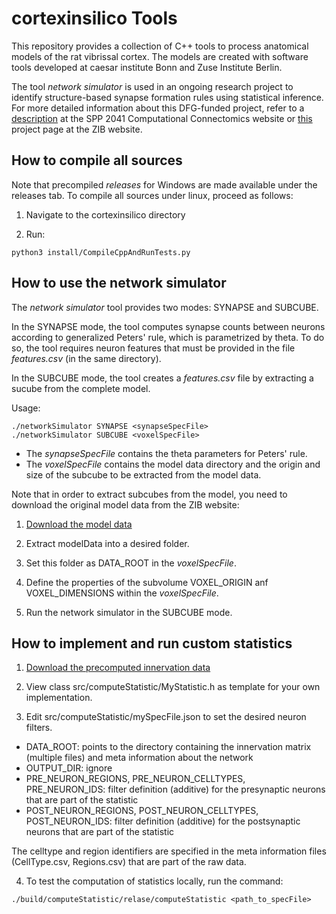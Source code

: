# cortexinsilico Tools

This repository provides a collection of C++ tools to process anatomical models of the rat vibrissal cortex. 
The models are created with software tools developed at caesar institute Bonn and Zuse Institute Berlin. 

The tool *network simulator* is used in an ongoing research project to identify structure-based synapse formation rules using statistical inference.
For more detailed information about this DFG-funded project, refer to a [description](https://spp2041.de/85acc/) at the SPP 2041 Computational Connectomics website or [this](http://www.zib.de/projects/predicting-anatomically-realistic-cortical-connectomes-using-statistical-inference) project page at the ZIB website.

## How to compile all sources

Note that precompiled *releases* for Windows are made available under the releases tab. 
To compile all sources under linux, proceed as follows:

1) Navigate to the cortexinsilico directory

2) Run: 
```
python3 install/CompileCppAndRunTests.py
```
## How to use the network simulator

The *network simulator* tool provides two modes: SYNAPSE and SUBCUBE.

In the SYNAPSE mode, the tool computes synapse counts between neurons
according to generalized Peters' rule, which is parametrized by theta. To do so,
the tool requires neuron features that must be provided in the file *features.csv*
(in the same directory).

In the SUBCUBE mode, the tool creates a *features.csv* file by extracting a
sucube from the complete model.

Usage:
```
./networkSimulator SYNAPSE <synapseSpecFile>
./networkSimulator SUBCUBE <voxelSpecFile>
```
- The *synapseSpecFile* contains the theta parameters for Peters' rule. 
- The *voxelSpecFile* contains the model data directory and the origin and
size of the subcube to be extracted from the model data.


Note that in order to extract subcubes from the model, you need to download the original model data from the ZIB website:

1) [Download the model data](https://visual.zib.de/2018/IXDtH2G8/)

2) Extract modelData into a desired folder.

3) Set this folder as DATA_ROOT in the *voxelSpecFile*.

4) Define the properties of the subvolume VOXEL_ORIGIN anf VOXEL_DIMENSIONS within the *voxelSpecFile*. 

5) Run the network simulator in the SUBCUBE mode.

## How to implement and run custom statistics 

1) [Download the precomputed innervation data](https://visual.zib.de/2018/IXDtH2G8/)

2) View class src/computeStatistic/MyStatistic.h as template for your own implementation.

3) Edit src/computeStatistic/mySpecFile.json to set the desired neuron filters.

- DATA_ROOT: points to the directory containing the innervation matrix (multiple files) and meta information about the network
- OUTPUT_DIR: ignore
- PRE_NEURON_REGIONS, PRE_NEURON_CELLTYPES, PRE_NEURON_IDS: filter definition (additive) for the presynaptic neurons that are part of the statistic
- POST_NEURON_REGIONS, POST_NEURON_CELLTYPES, POST_NEURON_IDS: filter definition (additive) for the postsynaptic neurons that are part of the statistic

The celltype and region identifiers are specified in the meta information files
(CellType.csv, Regions.csv) that are part of the raw data.

4) To test the computation of statistics locally, run the command: 
```
./build/computeStatistic/relase/computeStatistic <path_to_specFile>
```
